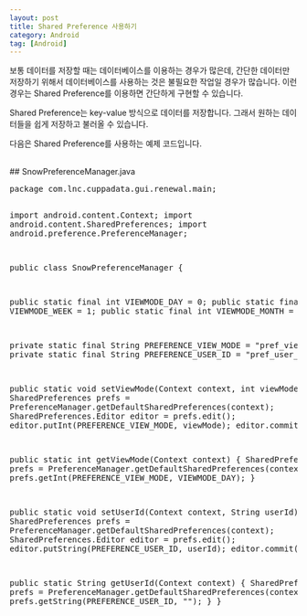 ```yaml
---
layout: post
title: Shared Preference 사용하기
category: Android
tag: [Android]
---
```


보통 데이터를 저장할 때는 데이터베이스를 이용하는 경우가 많은데, 간단한 데이터만
저장하기 위해서 데이터베이스를 사용하는 것은 불필요한 작업일 경우가 많습니다.
이런 경우는 Shared Preference를 이용하면 간단하게 구현할 수 있습니다.

Shared Preference는 key-value 방식으로 데이터를 저장합니다.
그래서 원하는 데이터들을 쉽게 저장하고 불러올 수 있습니다.

다음은 Shared Preference를 사용하는 예제 코드입니다.

<br>
## SnowPreferenceManager.java
<pre class="prettyprint">package com.lnc.cuppadata.gui.renewal.main;

import android.content.Context;
import android.content.SharedPreferences;
import android.preference.PreferenceManager;


public class SnowPreferenceManager {

  public static final int VIEWMODE_DAY = 0;
  public static final int VIEWMODE_WEEK = 1;
  public static final int VIEWMODE_MONTH = 2;

  private static final String PREFERENCE_VIEW_MODE = "pref_view_mode";
  private static final String PREFERENCE_USER_ID = "pref_user_id";

  public static void setViewMode(Context context, int viewMode) {
    SharedPreferences prefs = PreferenceManager.getDefaultSharedPreferences(context);
    SharedPreferences.Editor editor = prefs.edit();
    editor.putInt(PREFERENCE_VIEW_MODE, viewMode);
    editor.commit();
  }

  public static int getViewMode(Context context) {
    SharedPreferences prefs = PreferenceManager.getDefaultSharedPreferences(context);
    return prefs.getInt(PREFERENCE_VIEW_MODE, VIEWMODE_DAY);
  }

  public static void setUserId(Context context, String userId) {
    SharedPreferences prefs = PreferenceManager.getDefaultSharedPreferences(context);
    SharedPreferences.Editor editor = prefs.edit();
    editor.putString(PREFERENCE_USER_ID, userId);
    editor.commit();
  }

  public static String getUserId(Context context) {
    SharedPreferences prefs = PreferenceManager.getDefaultSharedPreferences(context);
    return prefs.getString(PREFERENCE_USER_ID, "");
  }
}</pre>
